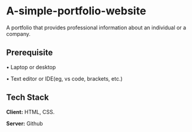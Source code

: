 # A-simple-portfolio-website
A portfolio that provides professional information about an individual or a company.

## Prerequisite

• Laptop or desktop

• Text editor or IDE(eg, vs code, brackets, etc.)

## Tech Stack

**Client:** HTML, CSS.

**Server:** Github
